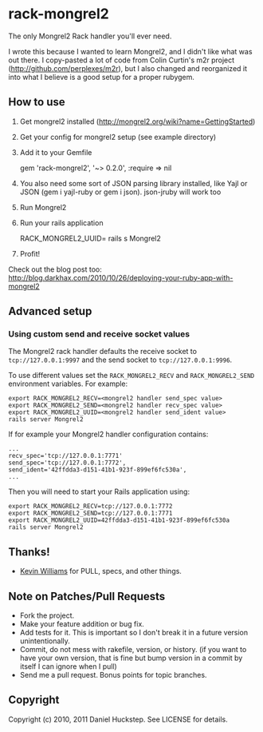 # rack-mongrel2

The only Mongrel2 Rack handler you'll ever need.

I wrote this because I wanted to learn Mongrel2, and I didn't like what was out there. I copy-pasted a lot of code from Colin Curtin's m2r project (http://github.com/perplexes/m2r), but I also changed and reorganized it into what I believe is a good setup for a proper rubygem.

## How to use

1. Get mongrel2 installed (http://mongrel2.org/wiki?name=GettingStarted)
1. Get your config for mongrel2 setup (see example directory)
1. Add it to your Gemfile

    gem 'rack-mongrel2', '~> 0.2.0', :require => nil

1. You also need some sort of JSON parsing library installed, like Yajl or JSON (gem i yajl-ruby or gem i json). json-jruby will work too
1. Run Mongrel2
1. Run your rails application

    RACK_MONGREL2_UUID=<my uuid> rails s Mongrel2

1. Profit!

Check out the blog post too: http://blog.darkhax.com/2010/10/26/deploying-your-ruby-app-with-mongrel2

## Advanced setup

### Using custom send and receive socket values

The Mongrel2 rack handler defaults the receive socket to `tcp://127.0.0.1:9997` and the send socket to `tcp://127.0.0.1:9996`. 

To use different values set the `RACK_MONGREL2_RECV` and `RACK_MONGREL2_SEND` environment variables. For example: 

    export RACK_MONGREL2_RECV=<mongrel2 handler send_spec value>
    export RACK_MONGREL2_SEND=<mongrel2 handler recv_spec value>
    export RACK_MONGREL2_UUID=<mongrel2 handler send_ident value>
    rails server Mongrel2

If for example your Mongrel2 handler configuration contains:

    ...
    recv_spec='tcp://127.0.0.1:7771'
    send_spec='tcp://127.0.0.1:7772',
    send_ident='42ffdda3-d151-41b1-923f-899ef6fc530a',
    ...

Then you will need to start your Rails application using:

    export RACK_MONGREL2_RECV=tcp://127.0.0.1:7772
    export RACK_MONGREL2_SEND=tcp://127.0.0.1:7771
    export RACK_MONGREL2_UUID=42ffdda3-d151-41b1-923f-899ef6fc530a
    rails server Mongrel2

## Thanks!

* [Kevin Williams](https://github.com/kevwil) for PULL, specs, and other things.

## Note on Patches/Pull Requests

* Fork the project.
* Make your feature addition or bug fix.
* Add tests for it. This is important so I don't break it in a
  future version unintentionally.
* Commit, do not mess with rakefile, version, or history.
  (if you want to have your own version, that is fine but bump version in a commit by itself I can ignore when I pull)
* Send me a pull request. Bonus points for topic branches.

## Copyright

Copyright (c) 2010, 2011 Daniel Huckstep. See LICENSE for details.
